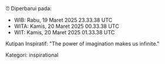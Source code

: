 ⏰ Diperbarui pada:
- WIB: Rabu, 19 Maret 2025 23.33.38 UTC
- WITA: Kamis, 20 Maret 2025 00.33.38 UTC
- WIT: Kamis, 20 Maret 2025 01.33.38 UTC

Kutipan Inspiratif:
"The power of imagination makes us infinite."


Kategori: inspirational

